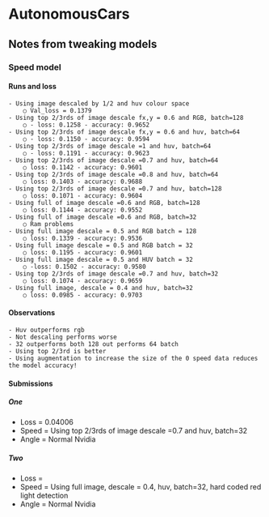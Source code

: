 # AutonomousCars

## Notes from tweaking models

### Speed model
#### Runs and loss
	- Using image descaled by 1/2 and huv colour space
		○ Val_loss = 0.1379
	- Using top 2/3rds of image descale fx,y = 0.6 and RGB, batch=128
		○ - loss: 0.1258 - accuracy: 0.9652
	- Using top 2/3rds of image descale fx,y = 0.6 and huv, batch=64
		○ - loss: 0.1150 - accuracy: 0.9594
	- Using top 2/3rds of image descale =1 and huv, batch=64
		○ - loss: 0.1191 - accuracy: 0.9623
	- Using top 2/3rds of image descale =0.7 and huv, batch=64
		○ loss: 0.1142 - accuracy: 0.9601
	- Using top 2/3rds of image descale =0.8 and huv, batch=64
		○ loss: 0.1403 - accuracy: 0.9688
	- Using top 2/3rds of image descale =0.7 and huv, batch=128
		○ loss: 0.1071 - accuracy: 0.9604
	- Using full of image descale =0.6 and RGB, batch=128
		○ loss: 0.1144 - accuracy: 0.9552
	- Using full of image descale =0.6 and RGB, batch=32
		○ Ram problems
	- Using full image descale = 0.5 and RGB batch = 128
		○ loss: 0.1339 - accuracy: 0.9536
	- Using full image descale = 0.5 and RGB batch = 32
		○ loss: 0.1195 - accuracy: 0.9601
	- Using full image descale = 0.5 and HUV batch = 32
		○ -loss: 0.1502 - accuracy: 0.9580
	- Using top 2/3rds of image descale =0.7 and huv, batch=32
		○ loss: 0.1074 - accuracy: 0.9659
	- Using full image, descale = 0.4 and huv, batch=32
		○ loss: 0.0985 - accuracy: 0.9703

#### Observations
	- Huv outperforms rgb
	- Not descaling performs worse
	- 32 outperforms both 128 out performs 64 batch
	- Using top 2/3rd is better
	- Using augmentation to increase the size of the 0 speed data reduces the model accuracy!

#### Submissions

##### One
- Loss = 0.04006
- Speed = Using top 2/3rds of image descale =0.7 and huv, batch=32
- Angle = Normal Nvidia

##### Two
- Loss = 
- Speed = Using full image, descale = 0.4, huv, batch=32, hard coded red light detection
- Angle = Normal Nvidia

			
			

